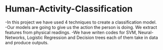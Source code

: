 # Human-Activity-Classification

-In this project we have used 4 techniques to create a classification model.
-Our models are going to give us the action the person is doing. We extract features from physical readings. 
-We have writen codes for SVM, Neural-Networks, Logistic Regression and Decision trees each of them take in data and produce outputs.
